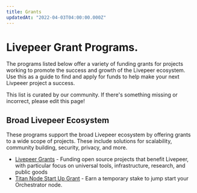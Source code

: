 ```yaml
---
title: Grants
updatedAt: "2022-04-03T04:00:00.000Z"
---
```


# Livepeer Grant Programs.

The programs listed below offer a variety of funding grants for projects working
to promote the success and growth of the Livepeer ecosystem. Use this as a guide
to find and apply for funds to help make your next Livpeeer project a success.

This list is curated by our community. If there's something missing or
incorrect, please edit this page!

## Broad Livepeer Ecosystem

These programs support the broad Livepeer ecosystem by offering grants to a wide
scope of projects. These include solutions for scalability, community building,
security, privacy, and more.&#x20;

- [Livepeer Grants](https://livepeergrants.org) - Funding open source projects
  that benefit Livepeer, with particular focus on universal tools,
  infrastructure, research, and public goods
- [Titan Node Start Up Grant](https://docs.google.com/forms/d/e/1FAIpQLSeZqkMsBEpgoMkQMjfMoMOOcsVq98plLNEk5hybzWfA4E_vSg/viewform) -
  Earn a temporary stake to jump start your Orchestrator node.
